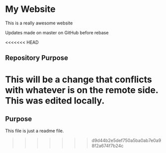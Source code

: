 # My Website

This is a really awesome website

Updates made on master on GitHub before rebase

<<<<<<< HEAD
## Repository Purpose

This will be a change that conflicts
with whatever is on the remote side.
This was edited locally.
=======
## Purpose

This file is just a readme file.
>>>>>>> d9d44b2e5def750a5ba0ab7e0a98f2a674f7b24c
